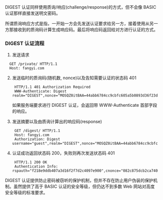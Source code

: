 
DIGEST 认证同样使用质询/响应(challenge/response)的方式，但不会像 BASIC 认证那样直接发送明文密码。

所谓质询响应方式是指，一开始一方会先发送认证要求给另一方，接着使用从另一方那接收到的质询码计算生成响应码。最后将响应码返回给对方进行认证的方式。


### DIGEST 认证流程

1. 发送请求
  ```http
    GET /private/ HTTP/1.1
    Host: fangyi.com
  ```

2. 发送临时的质询码(随机数, nonce)以及告知需要认证的状态码 401
   ```http
    HTTP/1.1 401 Authorization Required
    WWW-Authenticate: Digest realm="DIGEST",nonce="MOSQZ0itBAA=44abb6784cc9cbfc605a5b0893d36f23de95fcff",algorithm=MD5,qop="auth"
   ```
   如果服务端要求进行 DIGEST 认证，会返回带 WWW-Authenticate 首部字段的响应。

3. 发送摘要以及由质询计算出的响应码(response)
   ```http
    GET /digest/ HTTP/1.1
    Host: fangyi.com
    Authorization: Digest username="guest",realm="DIGEST",nonce="MOSQZ0itBAA=44abb6784cc9cbfc605a5b0893d36f23de95fcff",uri="/digest/",algorithm=MD5,response="df56389ba3f7c52e9d7551115d67472f",qop=auth,nc=000000001,cnonce="082c875dcb2ca740"
   ```

4. 认证成功返回状态码 200，失败则再次发送状态码 401
   ```http
    HTTP/1.1 200 OK
    Authentication Info: rspauth="f218e9ddb407a3d16f2f7d2c4097e900",cnonce="082c875dcb2ca740",nc=000000001,qop=auth
   ```

DIGEST 认证提供防止密码被窃听的保护机制，但并不存在防止用户伪装的保护机制。虽然提供了高于 BASIC 认证的安全等级，但仍达不到多数 Web 网站对高度安全等级的标准要求。
